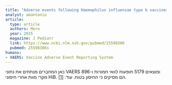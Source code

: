 ```yaml
---
title: "Adverse events following Haemophilus influenzae type b vaccines in the Vaccine Adverse Event Reporting System, 1990-2013"
analyst: amantonio
article:
  type: article
  authors: Moro
  year: 2015
  magazine: J Pediatr
  link: https://www.ncbi.nlm.nih.gov/pubmed/25598306
  pubmed: 25598306s
humans:
- VAERS: Vaccine Adverse Event Reporting System
---
```


כאן המחברים מנתחים את נתוני VAERS ומוצאים 5179 תופעות לוואי חמורות ו-896 מקרי מוות אחרי חיסוני HiB. הם מסיקים כי החיסון בטוח. עוד: [[1]](https://www.ncbi.nlm.nih.gov/pubmed/3497381).
